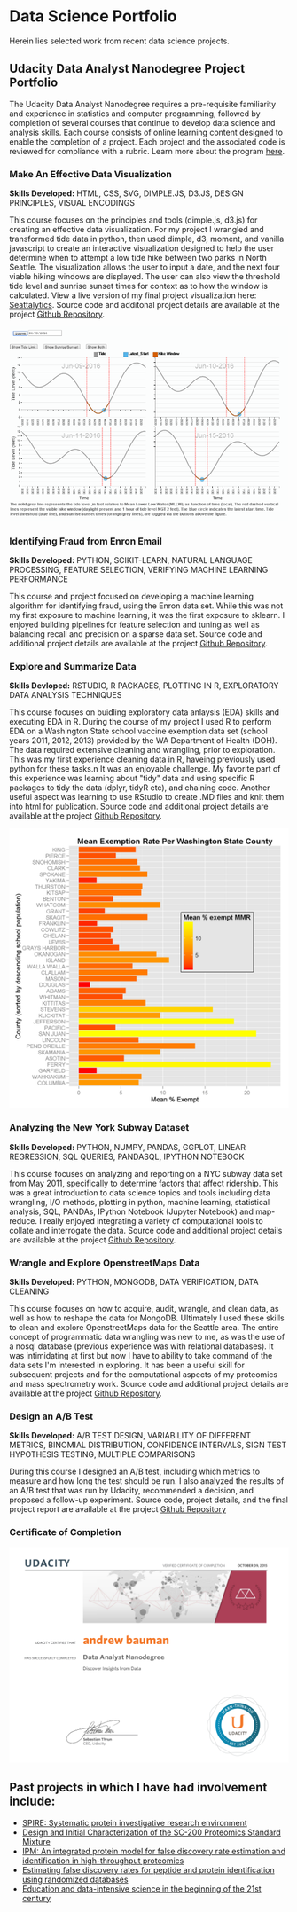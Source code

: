 # Data Science Portfolio

Herein lies selected work from recent data science projects.  

## Udacity Data Analyst Nanodegree Project Portfolio

The Udacity Data Analyst Nanodegree requires a pre-requisite familiarity and experience in statistics and computer programming, followed by completion of several courses that continue to develop data science and analysis skills.  Each course consists of online learning content designed to enable the completion of a project.  Each project and the associated code is reviewed for compliance with a rubric.  Learn more about the program [here](https://www.udacity.com/course/data-analyst-nanodegree--nd002).

### Make An Effective Data Visualization

**Skills Developed:** HTML, CSS, SVG, DIMPLE.JS, D3.JS, DESIGN PRINCIPLES, VISUAL ENCODINGS 

This course focuses on the principles and tools (dimple.js, d3.js) for creating an effective data visualization. For my project I wrangled and transformed tide data in python, then used dimple, d3, moment, and vanilla javascript to create an interactive visualization designed to help the user determine when to attempt a low tide hike between two parks in North Seattle.  The visualization allows the user to input a date, and the next four viable hiking windows are displayed.  The user can also view the threshold tide level and sunrise sunset times for context as to how the window is calculated. View a live version of my final project visualization here: [Seattalytics](http://seattalytics.com).  Source code and additonal project details are available at the project [Github Repository](https://github.com/baumanab/seattle_tides).

![Screen Shot](tide_vis.PNG)

### Identifying Fraud from Enron Email

**Skills Developed:** PYTHON, SCIKIT-LEARN, NATURAL LANGUAGE PROCESSING, FEATURE SELECTION, VERIFYING MACHINE LEARNING PERFORMANCE

This course and project focused on developing a machine learning algorithm for identifying fraud, using the Enron data set. While this was not my first exposure to machine learning, it was the first exposure to sklearn. I enjoyed building pipelines for feature selection and tuning as well as balancing recall and precision on a sparse data set.  Source code and additional project details are available at the project [Github Repository](https://github.com/baumanab/udacity_intro_machinelearning_project).

### Explore and Summarize Data

**Skills Devloped:** RSTUDIO, R PACKAGES, PLOTTING IN R, EXPLORATORY DATA ANALYSIS TECHNIQUES 

This course focuses on buidling exploratory data anlaysis (EDA) skills and executing EDA in R. During the course of my project I used R to perform EDA on a Washington State school vaccine exemption data set (school years 2011, 2012, 2013) provided by the WA Department of Health (DOH). The data required extensive cleaning and wrangling, prior to exploration. This was my first experience cleaning data in R, haveing previously used python for these tasks.n  It was an enjoyable challenge. My favorite part of this experience was learning about "tidy" data and using specific R packages to tidy the data (dplyr, tidyR etc), and chaining code. Another useful aspect was learning to use RStudio to create .MD files and knit them into html for publication.  Source code and additional project details are available at the project [Github Repository](https://github.com/baumanab/EDA_R_Udacity).

![](https://github.com/baumanab/EDA_R_Udacity/blob/master/EDA_R_FinalProject/img/final_plot_two.png)


### Analyzing the New York Subway Dataset

**Skills Developed:** PYTHON, NUMPY, PANDAS, GGPLOT, LINEAR REGRESSION, SQL QUERIES, PANDASQL, IPYTHON NOTEBOOK 

This course focuses on analyzing and reporting on a NYC subway data set from May 2011, specifically to determine factors that affect ridership. This was a great introduction to data science topics and tools including data wrangling, I/O methods, plotting in python, machine learning, statistical analysis, SQL, PANDAs, IPython Notebook (Jupyter Notebook) and map-reduce. I really enjoyed integrating a variety of computational tools to collate and interrogate the data. Source code and additional project details are available at the project [Github Repository](https://github.com/baumanab/IntroDSProject).

### Wrangle and Explore OpenstreetMaps Data

**Skills Developed:** PYTHON, MONGODB, DATA VERIFICATION, DATA CLEANING 

This course focuses on how to acquire, audit, wrangle, and clean data, as well as how to reshape the data for MongoDB. Ultimately I used these skills to clean and explore OpenstreetMaps data for the Seattle area. The entire concept of programmatic data wrangling was new to me, as was the use of a nosql database (previous experience was with relational databases). It was intimidating at first but now I have to ability to take command of the data sets I'm interested in exploring. It has been a useful skill for subsequent projects and for the computational aspects of my proteomics and mass spectrometry work. Source code and additional project details are available at the project [Github Repository](https://github.com/baumanab/udacity_mongo_github).

### Design an A/B Test

**Skills Developed:** A/B TEST DESIGN, VARIABILITY OF DIFFERENT METRICS, BINOMIAL DISTRIBUTION, CONFIDENCE INTERVALS, SIGN TEST HYPOTHESIS TESTING, MULTIPLE COMPARISONS 

During this course I designed an A/B test, including which metrics to measure and how long the test should be run. I also analyzed the results of an A/B test that was run by Udacity, recommended a decision, and proposed a follow-up experiment.  Source code, project details, and the final project report are available at the project [Github Repository](https://github.com/baumanab/udacity_ABTesting/blob/master/README.md)


### Certificate of Completion

![DAND Certificate](DAND_certificate.png)

## Past projects in which I have had involvement include:

- [SPIRE: Systematic protein investigative research environment](http://www.sciencedirect.com/science/article/pii/S1874391911002004)
- [Design and Initial Characterization of the SC-200 Proteomics Standard Mixture](http://www.ncbi.nlm.nih.gov/pmc/articles/PMC3110723/)
- [IPM: An integrated protein model for false discovery rate estimation and identification in high-throughput proteomics](http://www.sciencedirect.com/science/article/pii/S1874391911002582)
- [Estimating false discovery rates for peptide and protein identification using randomized databases](http://onlinelibrary.wiley.com/doi/10.1002/pmic.200900619/full)
- [Education and data-intensive science in the beginning of the 21st century](DISWEducation.pdf)




